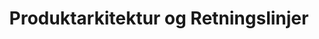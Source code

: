 ---
title: Produktarkitektur og Retningslinjer
ingress: |
  Mer informasjon kommer snart.

# SEO
description:
keywords:

weight: 3

layout: 

banner:
  image:
    src: /illustrations/illustration-03.png
    alt: Illustrasjon av en person som holder mobilskjerm på kneet sitt

navigation_link:
  text: |
---